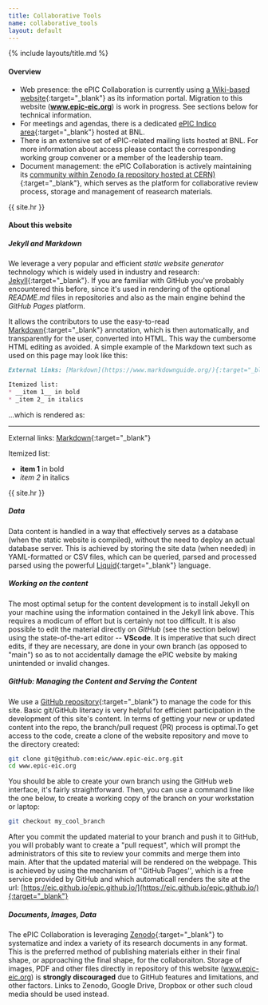 ```yaml
---
title: Collaborative Tools
name: collaborative_tools
layout: default
---
```


{% include layouts/title.md %}

#### Overview

* Web  presence: the ePIC Collaboration is currently using [a Wiki-based website](https://wiki.bnl.gov/EPIC/index.php?title=Main_Page){:target="_blank"}
as its information portal. Migration to this website (__www.epic-eic.org__) is work in progress. See sections below for technical information.
* For meetings and agendas, there is a dedicated [ePIC Indico area](https://indico.bnl.gov/category/402/){:target="_blank"} hosted at BNL.
* There is an extensive set of ePIC-related mailing lists hosted at BNL. For more information about access please contact the corresponding
working group convener or a member of the leadership team.
* Document management: the ePIC Collaboration is actively maintaining its
[community within Zenodo (a repository hosted at CERN)](https://zenodo.org/communities/epic/){:target="_blank"}, which serves
as the platform for collaborative review process, storage and management of reasearch materials.

{{ site.hr }}

#### About this website

##### Jekyll and Markdown

We leverage a very popular and efficient _static website generator_ technology which is widely used in industry and research: [Jekyll](https://jekyllrb.com/){:target="_blank"}.
If you are familiar with GitHub you've probably encountered this before, since it's used in rendering of the optional _README.md_ files
in repositories and also as the main engine behind the _GitHub Pages_ platform.

It allows the contributors to use the easy-to-read [Markdown](https://www.markdownguide.org/){:target="_blank"}
annotation, which is then automatically, and transparently for the user, converted into HTML. This way
the cumbersome HTML editing as avoided. A simple example of the Markdown text such as used on this page
may look like this:

```markdown
External links: [Markdown](https://www.markdownguide.org/){:target="_blank"}

Itemized list:
* __item 1__ in bold
* _item 2_ in italics
```
...which is rendered as:

---

External links: [Markdown](https://www.markdownguide.org/){:target="_blank"}

Itemized list:
* __item 1__ in bold
* _item 2_ in italics


{{ site.hr }}

##### Data

Data content is handled in a way that effectively serves as a database (when the static website is compiled), without the need to deploy an
actual database server. This is achieved by storing the site data (when needed) in YAML-formatted or CSV files, which can be queried, parsed
and processed parsed using the powerful [Liquid](https://shopify.github.io/liquid){:target="_blank"} language.

##### Working on the content

The most optimal setup for the content development is to install Jekyll on your machine using the information
contained in the Jekyll link above. This requires a modicum of effort but is certainly not too difficult. It is
also possible to edit the material directly on _GitHub_ (see the section below) using the state-of-the-art
editor -- __VScode__. It is imperative that such direct edits, if they are necessary, are done in your own branch
(as opposed to "main") so as to not accidentally damage the ePIC website by making unintended or invalid changes.

##### GitHub: Managing the Content and Serving the Content

We use a [GitHub repository](https://github.com/eic/www.epic-eic.org){:target="_blank"} to manage the code for this site.
Basic git/GitHub literacy is very helpful for efficient participation in the development of this site's content. In terms
of getting your new or updated content into the repo, the branch/pull request (PR) process is optimal.To get access to the code,
create a clone of the website repository and move to the directory created:

```bash
git clone git@github.com:eic/www.epic-eic.org.git
cd www.epic-eic.org
```

You should be able to create your own branch using the GitHub web interface, it's fairly straightforward. Then,
you can use a command line like the one below, to create a working copy of the branch on your workstation or
laptop:

```bash
git checkout my_cool_branch
```

After you commit the updated material to your branch and push it to GitHub, you will probably want to create
a "pull request", which will prompt the administrators of this site to review your commits and merge them
into main. After that the updated material will be rendered on the webpage. This is achieved by using the mechanism
of ''GitHub Pages'', which is a free service provided by GitHub and which automaticall renders the site
at the url: [https://eic.github.io/epic.github.io/](https://eic.github.io/epic.github.io/){:target="_blank"}

##### Documents, Images, Data

The ePIC Collaboration is leveraging [Zenodo](https://zenodo.org/communities/epic/){:target="_blank"} to systematize and
index a variety of its research documents in any format. This is the preferred method of publishing materials either in their
final shape, or approaching the final shape, for the collaboraiton. Storage of images, PDF and other files directly in repository
of this website (www.epic-eic.org) is __strongly discouraged__ due to GitHub features and limitations, and
other factors. Links to Zenodo, Google Drive, Dropbox or other such cloud media should be used instead.
